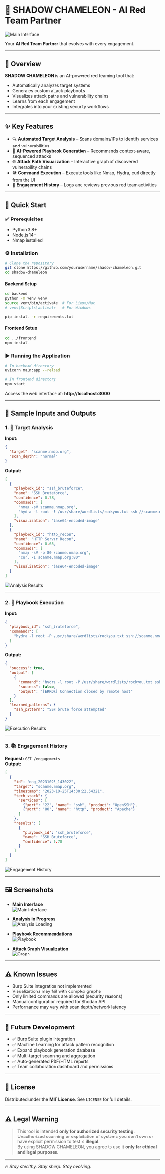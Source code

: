 # 🦎 SHADOW CHAMELEON - AI Red Team Partner

![Main Interface](https://screenshots/main-interface.png)

Your **AI Red Team Partner** that evolves with every engagement.

---

## 📌 Overview

**SHADOW CHAMELEON** is an AI-powered red teaming tool that:

- Automatically analyzes target systems
- Generates custom attack playbooks
- Visualizes attack paths and vulnerability chains
- Learns from each engagement
- Integrates into your existing security workflows

---

## ✨ Key Features

- 🔍 **Automated Target Analysis** – Scans domains/IPs to identify services and vulnerabilities  
- 🧠 **AI-Powered Playbook Generation** – Recommends context-aware, sequenced attacks  
- 🌐 **Attack Path Visualization** – Interactive graph of discovered vulnerability chains  
- 🛠️ **Command Execution** – Execute tools like Nmap, Hydra, curl directly from the UI  
- 📁 **Engagement History** – Logs and reviews previous red team activities  

---

## 🚀 Quick Start

### ✅ Prerequisites

- Python 3.8+
- Node.js 14+
- Nmap installed

### ⚙️ Installation

```bash
# Clone the repository
git clone https://github.com/yourusername/shadow-chameleon.git
cd shadow-chameleon
```

#### Backend Setup

```bash
cd backend
python -m venv venv
source venv/bin/activate  # For Linux/Mac
# venv\Scripts\activate   # For Windows

pip install -r requirements.txt
```

#### Frontend Setup

```bash
cd ../frontend
npm install
```

### ▶️ Running the Application

```bash
# In backend directory
uvicorn main:app --reload
```

```bash
# In frontend directory
npm start
```

Access the web interface at: **http://localhost:3000**

---

## 🎯 Sample Inputs and Outputs

### 1. 🔎 Target Analysis

**Input:**
```json
{
  "target": "scanme.nmap.org",
  "scan_depth": "normal"
}
```

**Output:**
```json
[
  {
    "playbook_id": "ssh_bruteforce",
    "name": "SSH Bruteforce",
    "confidence": 0.78,
    "commands": [
      "nmap -sV scanme.nmap.org",
      "hydra -l root -P /usr/share/wordlists/rockyou.txt ssh://scanme.nmap.org"
    ],
    "visualization": "base64-encoded-image"
  },
  {
    "playbook_id": "http_recon",
    "name": "HTTP Server Recon",
    "confidence": 0.65,
    "commands": [
      "nmap -sV -p 80 scanme.nmap.org",
      "curl -I scanme.nmap.org:80"
    ],
    "visualization": "base64-encoded-image"
  }
]
```

![Analysis Results](https://screenshots/2.jpeg)

---

### 2. 🧪 Playbook Execution

**Input:**
```json
{
  "playbook_id": "ssh_bruteforce",
  "commands": [
    "hydra -l root -P /usr/share/wordlists/rockyou.txt ssh://scanme.nmap.org"
  ]
}
```

**Output:**
```json
{
  "success": true,
  "output": [
    {
      "command": "hydra -l root -P /usr/share/wordlists/rockyou.txt ssh://scanme.nmap.org",
      "success": false,
      "output": "[ERROR] Connection closed by remote host"
    }
  ],
  "learned_patterns": {
    "ssh_pattern": "SSH brute force attempted"
  }
}
```

![Execution Results](https://screenshots/execution-results.png)

---

### 3. 📚 Engagement History

**Request:** `GET /engagements`  
**Output:**
```json
[
  {
    "id": "eng_20231025_143022",
    "target": "scanme.nmap.org",
    "timestamp": "2023-10-25T14:30:22.54321",
    "tech_stack": {
      "services": [
        {"port": "22", "name": "ssh", "product": "OpenSSH"},
        {"port": "80", "name": "http", "product": "Apache"}
      ]
    },
    "results": [
      {
        "playbook_id": "ssh_bruteforce",
        "name": "SSH Bruteforce",
        "confidence": 0.78
      }
    ]
  }
]
```

![Engagement History](https://screenshots/engagement-history.png)

---

## 🖼️ Screenshots

- **Main Interface**  
  ![Main Interface](https://screenshots/main-interface.png)

- **Analysis in Progress**  
  ![Analysis Loading](https://screenshots/analysis-loading.png)

- **Playbook Recommendations**  
  ![Playbook](https://screenshots/playbook-recommendations.png)

- **Attack Graph Visualization**  
  ![Graph](https://screenshots/attack-graph.png)

---

## ⚠️ Known Issues

- Burp Suite integration not implemented
- Visualizations may fail with complex graphs
- Only limited commands are allowed (security reasons)
- Manual configuration required for Shodan API
- Performance may vary with scan depth/network latency

---

## 🔮 Future Development

- ✅ Burp Suite plugin integration  
- ✅ Machine Learning for attack pattern recognition  
- ✅ Expand playbook generation database  
- ✅ Multi-target scanning and aggregation  
- ✅ Auto-generated PDF/HTML reports  
- ✅ Team collaboration dashboard and permissions  

---

## 📜 License

Distributed under the **MIT License**. See `LICENSE` for full details.

---

## ⚠️ Legal Warning

> This tool is intended **only for authorized security testing**.  
> Unauthorized scanning or exploitation of systems you don’t own or have explicit permission to test is **illegal**.  
> By using SHADOW CHAMELEON, you agree to use it **only for ethical and legal purposes**.

---

🔥 _Stay stealthy. Stay sharp. Stay evolving._
